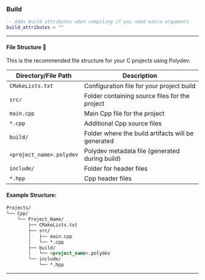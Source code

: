 ### Build
```lua
-- Adds build attributes when compiling if you need extra arguments
build_attributes = ""
```
---

#### File Structure 📂
This is the recommended file structure for your C projects using Polydev:

| Directory/File Path        | Description                                          |
|----------------------------|------------------------------------------------------|
| `CMakeLists.txt`            | Configuration file for your project build            |
| `src/`                      | Folder containing source files for the project      |
| `main.cpp`                  | Main Cpp file for the project                          |
| `*.cpp`                     | Additional Cpp source files                           |
| `build/`                    | Folder where the build artifacts will be generated |
| `<project_name>.polydev`    | Polydev metadata file (generated during build)      |
| `include/`                  | Folder for header files                             |
| `*.hpp`                     | Cpp header files                                       |

#### Example Structure:

```md
Projects/
└── Cpp/
    └── Project_Name/
        ├── CMakeLists.txt
        ├── src/
        │   ├── main.cpp
        │   └── *.cpp
        ├── build/
        │   └── <project_name>.polydev
        └── include/
            └── *.hpp
```

---
